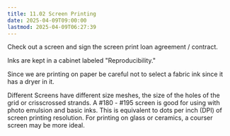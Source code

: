 ```yaml
---
title: 11.02 Screen Printing
date: 2025-04-09T09:00:00
lastmod: 2025-04-09T06:27:39
---
```


Check out a screen and sign the screen print loan agreement / contract.

Inks are kept in a cabinet labeled "Reproducibility."

Since we are printing on paper be careful not to select a fabric ink since it has a dryer in it.

Different Screens have different size meshes, the size of the holes of the grid or crisscrossed strands. A #180 - #195 screen is good for using with photo emulsion and basic inks. This is equivalent to dots per inch (DPI) of screen printing resolution. For printing on glass or ceramics, a courser screen may be more ideal.
